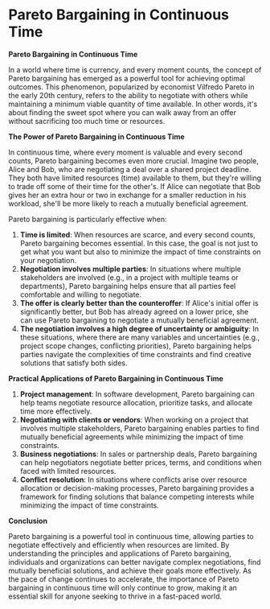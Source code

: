 # Pareto Bargaining in Continuous Time

**Pareto Bargaining in Continuous Time**

In a world where time is currency, and every moment counts, the concept of Pareto bargaining has emerged as a powerful tool for achieving optimal outcomes. This phenomenon, popularized by economist Vilfredo Pareto in the early 20th century, refers to the ability to negotiate with others while maintaining a minimum viable quantity of time available. In other words, it's about finding the sweet spot where you can walk away from an offer without sacrificing too much time or resources.

**The Power of Pareto Bargaining in Continuous Time**

In continuous time, where every moment is valuable and every second counts, Pareto bargaining becomes even more crucial. Imagine two people, Alice and Bob, who are negotiating a deal over a shared project deadline. They both have limited resources (time) available to them, but they're willing to trade off some of their time for the other's. If Alice can negotiate that Bob gives her an extra hour or two in exchange for a smaller reduction in his workload, she'll be more likely to reach a mutually beneficial agreement.

Pareto bargaining is particularly effective when:

1. **Time is limited**: When resources are scarce, and every second counts, Pareto bargaining becomes essential. In this case, the goal is not just to get what you want but also to minimize the impact of time constraints on your negotiation.
2. **Negotiation involves multiple parties**: In situations where multiple stakeholders are involved (e.g., in a project with multiple teams or departments), Pareto bargaining helps ensure that all parties feel comfortable and willing to negotiate.
3. **The offer is clearly better than the counteroffer**: If Alice's initial offer is significantly better, but Bob has already agreed on a lower price, she can use Pareto bargaining to negotiate a mutually beneficial agreement.
4. **The negotiation involves a high degree of uncertainty or ambiguity**: In these situations, where there are many variables and uncertainties (e.g., project scope changes, conflicting priorities), Pareto bargaining helps parties navigate the complexities of time constraints and find creative solutions that satisfy both sides.

**Practical Applications of Pareto Bargaining in Continuous Time**

1. **Project management**: In software development, Pareto bargaining can help teams negotiate resource allocation, prioritize tasks, and allocate time more effectively.
2. **Negotiating with clients or vendors**: When working on a project that involves multiple stakeholders, Pareto bargaining enables parties to find mutually beneficial agreements while minimizing the impact of time constraints.
3. **Business negotiations**: In sales or partnership deals, Pareto bargaining can help negotiators negotiate better prices, terms, and conditions when faced with limited resources.
4. **Conflict resolution**: In situations where conflicts arise over resource allocation or decision-making processes, Pareto bargaining provides a framework for finding solutions that balance competing interests while minimizing the impact of time constraints.

**Conclusion**

Pareto bargaining is a powerful tool in continuous time, allowing parties to negotiate effectively and efficiently when resources are limited. By understanding the principles and applications of Pareto bargaining, individuals and organizations can better navigate complex negotiations, find mutually beneficial solutions, and achieve their goals more effectively. As the pace of change continues to accelerate, the importance of Pareto bargaining in continuous time will only continue to grow, making it an essential skill for anyone seeking to thrive in a fast-paced world.
